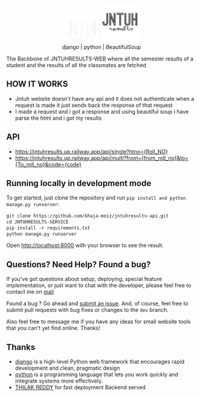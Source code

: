 <p align="center">
  <img src="https://raw.githubusercontent.com/ThilakReddyy/JNTUHRESULTS-WEB/main/public/favicon-black.png#gh-dark-mode-only" alt="JNTUH B.TECH RESULTS" width="100">
  <img src="https://raw.githubusercontent.com/ThilakReddyy/JNTUHRESULTS-WEB/main/public/favicon-light.png#gh-light-mode-only" alt="JNTUH B.TECH RESULTS" width="100">
  <br>
  django | python | BeautifulSoup 
</p>

The Backbone of JNTUHRESULTS-WEB where all the semester results of a student and the results of all the classmates are fetched

## HOW IT WORKS

* Jntuh website doesn't have any api and it does not authenticate when a request is made it just sends back the response of that request
* I made a request and i got a response and using beautiful soup i have parse the html and i got my results

## API
* https://jntuhresults.up.railway.app/api/single?htno={Roll_NO}
* https://jntuhresults.up.railway.app/api/multi?from={from_roll_no}&to={To_roll_no}&code={code}


## Running locally in development mode

To get started, just clone the repository and run `pip install and python manage.py runserver`:

    git clone https://github.com/khaja-moiz/jntuhresults-api.git
    cd JNTUHRESULTS-SERVICE
    pip install -r requirements.txt
    python manage.py runserver

Open [http://localhost:8000](http://localhost:8000) with your browser to see the result.

## Questions? Need Help? Found a bug?

If you've got questions about setup, deploying, special feature implementation, or just want to chat with the developer, please feel free to contact me on <a href="mailto:khwaja.moizuddin786@gmail.com">mail</a>

Found a bug ? Go ahead and [submit an issue](https://github.com/khaja-moiz/jntuhresults-api/issues). And, of course, feel free to submit pull requests with bug fixes or changes to the `dev` branch.

Also feel free to message me if you have any ideas for small website tools that you can't yet find online. Thanks!

## Thanks

- [django](https://www.djangoproject.com/) is a high-level Python web framework that encourages rapid development and clean, pragmatic design
- [python](https://www.python.org/) is a programming language that lets you work quickly
and integrate systems more effectively.
- [THILAK REDDY](https://github.com/ThilakReddyy) for fast deployment Backend served
 
